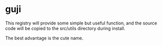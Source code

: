 # guji

This registry will provide some simple but useful function, and the source code will be copied to the src/utils directory during install.

The best advantage is the cute name.
